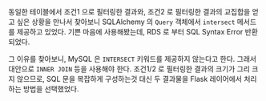 동일한 테이블에서 조건1 으로 필터링한 결과와, 조건2 로 필터링한 결과의 교집합을 얻고 싶은 상황을 만나서 찾아보니 SQLAlchemy 의 `Query` 객체에서 `intersect` 메서드를 제공하고 있었다. 기쁜 마음에 사용해봤는데, RDS 로 부터 SQL Syntax Error 반환되었다. 

그 이유를 찾아보니, MySQL 은 `INTERSECT` 키워드를 제공하지 않는다고 한다. 그래서 대안으로 `INNER JOIN` 등을 사용해야 한다. 조건1/2 로 필터링한 결과의 크기가 그리 크지 않으므로, SQL 문을 복잡하게 구성하는것 대신 두 결과물을 Flask 레이어에서 처리하는 방법을 선택했었다.